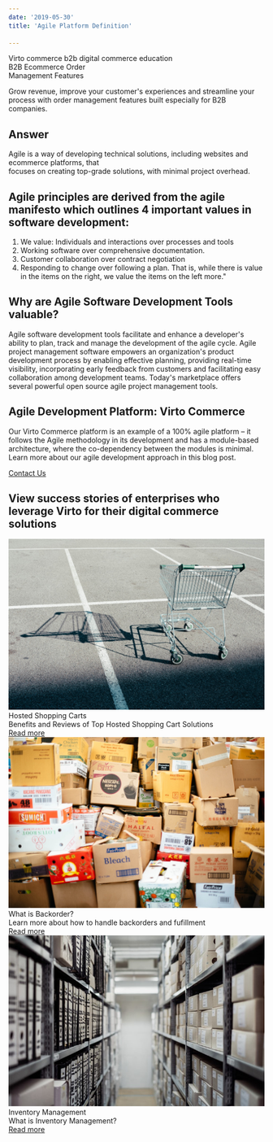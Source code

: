 ```yaml
---
date: '2019-05-30'
title: 'Agile Platform Definition'

---
```

<div class="main">
    <div class="page">
        <div class="section section--cover">
            <div class="section__bg" style="background-image: url('../assets/images/agile-platform-definition/bg.png');">
                <div class="section__sub-t">Virto commerce b2b digital commerce education</div>
                <div class="section__t">B2B Ecommerce Order <br>Management Features</div>
                <p class="section__descr">Grow revenue, improve your customer's experiences and streamline your <br>process with order management features built especially for B2B companies.</p>
            </div>
        </div>
        <div class="section">
            <div class="section__inner container">
                <h2 class="section__t">Answer</h2>
                <div class="section__descr">
                    Agile is a way of developing technical solutions, including websites and ecommerce platforms, that <br>focuses on creating top-grade solutions, with minimal project overhead.
                </div>
            </div>
        </div>
        <div class="section">
            <div class="section__inner container">
                <div class="section__info">
                    <div class="row">
                        <div class="col-lg-6">
                            <h2 class="section__t">Agile principles are derived from the agile manifesto which outlines 4 important values in software development:</h2>
                        </div>
                        <div class="col-lg-6">
                            <div class="section__descr">
                                <ol>
                                    <li>We value: Individuals and interactions over processes and tools</li>
                                    <li>Working software over comprehensive documentation.</li>
                                    <li>Customer collaboration over contract negotiation</li>
                                    <li>Responding to change over following a plan. That is, while there is value in the items on the right, we value the items on the left more."</li>
                                </ol>
                            </div>
                        </div>
                    </div>
                </div>
            </div>
        </div>
        <div class="section">
            <div class="section__inner container">
                <h2 class="section__t">Why are Agile Software Development Tools valuable? </h2>
                <div class="section__descr">
                    Agile software development tools facilitate and enhance a developer's ability to plan, track and manage the development of the agile cycle. Agile project management software empowers an organization's product development process by enabling effective planning, providing real-time visibility, incorporating early feedback from customers and facilitating easy collaboration among development teams. Today's marketplace offers several powerful open source agile project management tools.
                </div>
            </div>
        </div>
    </div>
    <div class="section section--gray section--pattern">
        <div class="section__inner container">
            <h2 class="section__t">Agile Development Platform: Virto Commerce</h2>
            <p class="section__descr">Our Virto Commerce platform is an example of a 100% agile platform – it follows the Agile methodology in its development and has a module-based architecture, where the co-dependency between the modules is minimal. Learn more about our agile development approach in this blog post.</p>
            <a href="#" class="btn btn--orange btn--round">Contact Us</a>
        </div>
    </div>
    <div class="section">
        <div class="section__inner container">
            <h2 class="section__t">View success stories of enterprises who leverage Virto for their digital commerce solutions</h2>
            <div class="list list--cards row">
                <div class="list__item col-md-6 col-lg-4">
                    <div class="list__inner">
                        <div class="list__img">
                            <img src="../assets/images/agile-platform-definition/hosted-shopping.jpg" alt="" class="list__pic">
                        </div>
                        <div class="list__t">Hosted Shopping Carts</div>
                        <div class="list__descr">
                            Benefits and Reviews of Top Hosted Shopping Cart Solutions
                        </div>
                        <a href="#" class="btn btn--orange btn--round">Read more</a>
                    </div>
                </div>
                <div class="list__item col-md-6 col-lg-4">
                    <div class="list__inner">
                        <div class="list__img">
                            <img src="../assets/images/agile-platform-definition/what-backorder.jpg" alt="" class="list__pic">
                        </div>
                        <div class="list__t">What is Backorder? </div>
                        <div class="list__descr">
                            Learn more about how to handle backorders and fufillment
                        </div>
                        <a href="#" class="btn btn--orange btn--round">Read more</a>
                    </div>
                </div>
                <div class="list__item col-md-6 col-lg-4">
                    <div class="list__inner">
                        <div class="list__img">
                            <img src="../assets/images/agile-platform-definition/invetory-management.jpg" alt="" class="list__pic">
                        </div>
                        <div class="list__t">Inventory Management</div>
                        <div class="list__descr">
                            What is Inventory Management?
                        </div>
                        <a href="#" class="btn btn--orange btn--round">Read more</a>
                    </div>
                </div>
            </div>
        </div>
    </div>
</div>